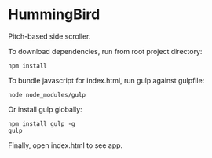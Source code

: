 # HummingBird
Pitch-based side scroller.

To download dependencies, run from root project directory:
```
npm install
```

To bundle javascript for index.html, run gulp against gulpfile:
```
node node_modules/gulp
```

Or install gulp globally:
```
npm install gulp -g
gulp
```

Finally, open index.html to see app.
